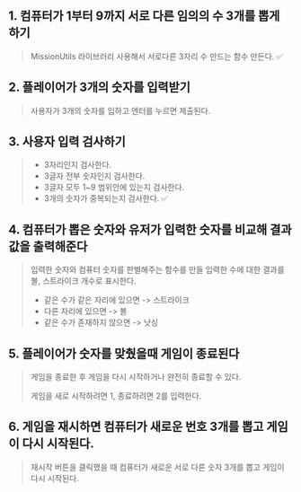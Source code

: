 ## 1. 컴퓨터가 1부터 9까지 서로 다른 임의의 수 3개를 뽑게 하기

> MissionUtils 라이브러리 사용해서 서로다른 3자리 수 만드는 함수 만든다. ✅

## 2. 플레이어가 3개의 숫자를 입력받기

> 사용자가 3개의 숫자를 입하고 엔터를 누르면 제출된다.

## 3. 사용자 입력 검사하기

> -   3자리인지 검사한다.
> -   3글자 전부 숫자인지 검사한다.
> -   3글자 모두 1~9 범위안에 있는지 검사한다.
> -   3개의 숫자가 중복되는지 검사한다. ✅

## 4. 컴퓨터가 뽑은 숫자와 유저가 입력한 숫자를 비교해 결과 값을 출력해준다

> 입력한 숫자와 컴퓨터 숫자를 판별해주는 함수를 만들 입력한 수에 대한 결과를 볼, 스트라이크 개수로 표시한다.
>
> -   같은 수가 같은 자리에 있으면 -> 스트라이크
> -   다른 자리에 있으면 -> 볼
> -   같은 수가 존재하지 않으면 -> 낫싱

## 5. 플레이어가 숫자를 맞췄을때 게임이 종료된다

> 게임을 종료한 후 게임을 다시 시작하거나 완전히 종료할 수 있다.
>
> 게임을 새로 시작하려면 1, 종료하려면 2를 입력한다.

## 6. 게임을 재시하면 컴퓨터가 새로운 번호 3개를 뽑고 게임이 다시 시작된다.

> 재시작 버튼을 클릭했을 때 컴퓨터가 새로운 서로 다른 숫자 3개를 뽑고 게임이 다시 시작된다.
